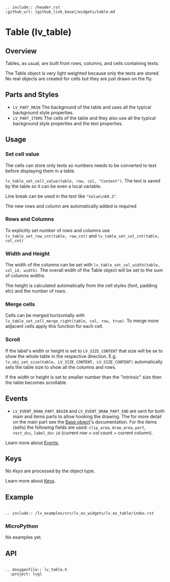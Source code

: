 ```eval_rst
.. include:: /header.rst 
:github_url: |github_link_base|/widgets/table.md
```
# Table (lv_table)

## Overview

Tables, as usual, are built from rows, columns, and cells containing texts.

The Table object is very light weighted because only the texts are stored. No real objects are created for cells but they are just drawn on the fly.


## Parts and Styles
- `LV_PART_MAIN` The background of the table and uses all the typical background style properties.
- `LV_PART_ITEMS` The cells of the table and they also use all the typical background style properties and the text properties.


## Usage

### Set cell value

The cells can store only texts so numbers needs to be converted to text before displaying them in a table.

`lv_table_set_cell_value(table, row, col, "Content")`. The text is saved by the table so it can be even a local variable.

Line break can be used in the text like `"Value\n60.3"`.

The new rows and column are automatically added is required 

### Rows and Columns

To explicitly set number of rows and columns use `lv_table_set_row_cnt(table, row_cnt)` and `lv_table_set_col_cnt(table, col_cnt)`

### Width and Height

The width of the columns can be set with `lv_table_set_col_width(table, col_id, width)`. The overall width of the Table object will be set to the sum of columns widths.

The height is calculated automatically from the cell styles (font, padding etc) and the number of rows.

### Merge cells

Cells can be merged horizontally with `lv_table_set_cell_merge_right(table, col, row, true)`. To merge more adjacent cells apply this function for each cell.

### Scroll
If the label's width or height is set to `LV_SIZE_CONTENT` that size will be se to show the whole table in the respective direction. 
E.g. `lv_obj_set_size(table, LV_SIZE_CONTENT, LV_SIZE_CONTENT)` automatically sets the table size to show all the columns and rows.

If the width or height is set to smaller number than the "intrinsic" size then the table becomes scrollable.

## Events
- `LV_EVENT_DRAW_PART_BEGIN` and `LV_EVENT_DRAW_PART_END` are sent for both main and items parts to allow hooking the drawing. 
The for more detail on the main part see the [Base object](/widgets/obj#events)'s documentation.
For the items (sells) the following fields are used: `clip_area`, `draw_area`, `part`, `rect_dsc`, `label_dsc` `id` (current row &times; col count + current column). 


Learn more about [Events](/overview/event).

## Keys

No *Keys* are processed by the object type.

Learn more about [Keys](/overview/indev).

## Example

```eval_rst

.. include:: /lv_examples/src/lv_ex_widgets/lv_ex_table/index.rst

```

### MicroPython
No examples yet.

## API 

```eval_rst

.. doxygenfile:: lv_table.h
  :project: lvgl
        
```

